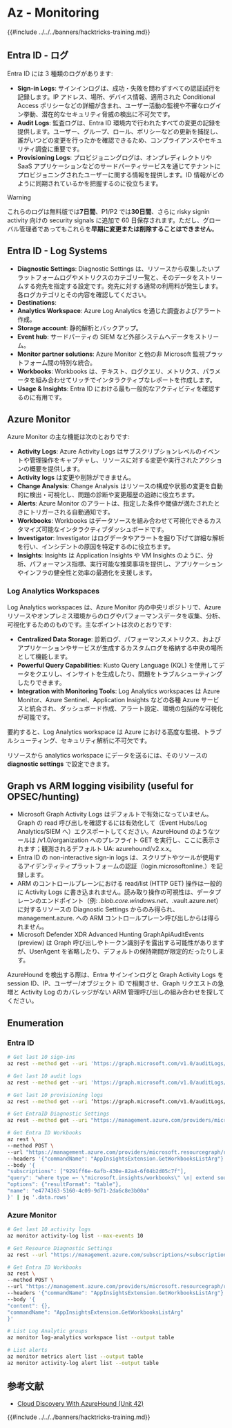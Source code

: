 # Az - Monitoring

{{#include ../../../banners/hacktricks-training.md}}

## Entra ID - ログ

Entra ID には 3 種類のログがあります:

- **Sign-in Logs**: サインインログは、成功・失敗を問わずすべての認証試行を記録します。IP アドレス、場所、デバイス情報、適用された Conditional Access ポリシーなどの詳細が含まれ、ユーザー活動の監視や不審なログイン挙動、潜在的なセキュリティ脅威の検出に不可欠です。
- **Audit Logs**: 監査ログは、Entra ID 環境内で行われたすべての変更の記録を提供します。ユーザー、グループ、ロール、ポリシーなどの更新を捕捉し、誰がいつどの変更を行ったかを確認できるため、コンプライアンスやセキュリティ調査に重要です。
- **Provisioning Logs**: プロビジョニングログは、オンプレディレクトリや SaaS アプリケーションなどのサードパーティサービスを通じてテナントにプロビジョニングされたユーザーに関する情報を提供します。ID 情報がどのように同期されているかを把握するのに役立ちます。

> [!WARNING]
> これらのログは無料版では**7日間**、P1/P2 では**30日間**、さらに risky signin activity 向けの security signals に追加で 60 日保存されます。ただし、グローバル管理者であってもこれらを**早期に変更または削除することはできません**。

## Entra ID - Log Systems

- **Diagnostic Settings**: Diagnostic Settings は、リソースから収集したいプラットフォームログやメトリクスのカテゴリ一覧と、そのデータをストリームする宛先を指定する設定です。宛先に対する通常の利用料が発生します。各ログカテゴリとその内容を確認してください。
- **Destinations**:
- **Analytics Workspace**: Azure Log Analytics を通じた調査およびアラート作成。
- **Storage account**: 静的解析とバックアップ。
- **Event hub**: サードパーティの SIEM など外部システムへデータをストリーム。
- **Monitor partner solutions**: Azure Monitor と他の非 Microsoft 監視プラットフォーム間の特別な統合。
- **Workbooks**: Workbooks は、テキスト、ログクエリ、メトリクス、パラメータを組み合わせてリッチでインタラクティブなレポートを作成します。
- **Usage & Insights**: Entra ID における最も一般的なアクティビティを確認するのに有用です。

## Azure Monitor

Azure Monitor の主な機能は次のとおりです:

- **Activity Logs**: Azure Activity Logs はサブスクリプションレベルのイベントや管理操作をキャプチャし、リソースに対する変更や実行されたアクションの概要を提供します。
- **Activity logs** は変更や削除ができません。
- **Change Analysis**: Change Analysis はリソースの構成や状態の変更を自動的に検出・可視化し、問題の診断や変更履歴の追跡に役立ちます。
- **Alerts**: Azure Monitor のアラートは、指定した条件や閾値が満たされたときにトリガーされる自動通知です。
- **Workbooks**: Workbooks はデータソースを組み合わせて可視化できるカスタマイズ可能なインタラクティブダッシュボードです。
- **Investigator**: Investigator はログデータやアラートを掘り下げて詳細な解析を行い、インシデントの原因を特定するのに役立ちます。
- **Insights**: Insights は Application Insights や VM Insights のように、分析、パフォーマンス指標、実行可能な推奨事項を提供し、アプリケーションやインフラの健全性と効率の最適化を支援します。

### Log Analytics Workspaces

Log Analytics workspaces は、Azure Monitor 内の中央リポジトリで、Azure リソースやオンプレミス環境からのログやパフォーマンスデータを収集、分析、可視化するためのものです。主なポイントは次のとおりです:

- **Centralized Data Storage**: 診断ログ、パフォーマンスメトリクス、およびアプリケーションやサービスが生成するカスタムログを格納する中央の場所として機能します。
- **Powerful Query Capabilities**: Kusto Query Language (KQL) を使用してデータをクエリし、インサイトを生成したり、問題をトラブルシューティングしたりできます。
- **Integration with Monitoring Tools**: Log Analytics workspaces は Azure Monitor、Azure Sentinel、Application Insights などの各種 Azure サービスと統合され、ダッシュボード作成、アラート設定、環境の包括的な可視化が可能です。

要約すると、Log Analytics workspace は Azure における高度な監視、トラブルシューティング、セキュリティ解析に不可欠です。

リソースから analytics workspace にデータを送るには、そのリソースの **diagnostic settings** で設定できます。

## Graph vs ARM logging visibility (useful for OPSEC/hunting)

- Microsoft Graph Activity Logs はデフォルトで有効になっていません。Graph の read 呼び出しを確認するには有効化して（Event Hubs/Log Analytics/SIEM へ）エクスポートしてください。AzureHound のようなツールは /v1.0/organization へのプレフライト GET を実行し、ここに表示されます；観測されるデフォルト UA: azurehound/v2.x.x。
- Entra ID の non-interactive sign-in logs は、スクリプトやツールが使用するアイデンティティプラットフォームの認証（login.microsoftonline.<tld>）を記録します。
- ARM のコントロールプレーンにおける read/list (HTTP GET) 操作は一般的に Activity Logs に書き込まれません。読み取り操作の可視性は、データプレーンのエンドポイント（例: *.blob.core.windows.net、*.vault.azure.net）に対するリソースの Diagnostic Settings からのみ得られ、management.azure.<tld> への ARM コントロールプレーン呼び出しからは得られません。
- Microsoft Defender XDR Advanced Hunting GraphApiAuditEvents (preview) は Graph 呼び出しやトークン識別子を露出する可能性がありますが、UserAgent を省略したり、デフォルトの保持期間が限定的だったりします。

AzureHound を検出する際は、Entra サインインログと Graph Activity Logs を session ID、IP、ユーザー/オブジェクト ID で相関させ、Graph リクエストの急増と Activity Log のカバレッジがない ARM 管理呼び出しの組み合わせを探してください。

## Enumeration

### Entra ID
```bash
# Get last 10 sign-ins
az rest --method get --uri 'https://graph.microsoft.com/v1.0/auditLogs/signIns?$top=10'

# Get last 10 audit logs
az rest --method get --uri 'https://graph.microsoft.com/v1.0/auditLogs/directoryAudits?$top=10'

# Get last 10 provisioning logs
az rest --method get --uri ‘https://graph.microsoft.com/v1.0/auditLogs/provisioning?$top=10’

# Get EntraID Diagnostic Settings
az rest --method get --uri "https://management.azure.com/providers/microsoft.aadiam/diagnosticSettings?api-version=2017-04-01-preview"

# Get Entra ID Workbooks
az rest \
--method POST \
--url "https://management.azure.com/providers/microsoft.resourcegraph/resources?api-version=2021-03-01" \
--headers '{"commandName": "AppInsightsExtension.GetWorkbooksListArg"}' \
--body '{
"subscriptions": ["9291ff6e-6afb-430e-82a4-6f04b2d05c7f"],
"query": "where type =~ \"microsoft.insights/workbooks\" \n| extend sourceId = tostring(properties.sourceId) \n| where sourceId =~ \"Azure Active Directory\" \n| extend DisplayName = tostring(properties.displayName) \n| extend WorkbookType = tostring(properties.category), LastUpdate = todatetime(properties.timeModified) \n| where WorkbookType == \"workbook\"\n| project DisplayName, name, resourceGroup, kind, location, id, type, subscriptionId, tags, WorkbookType, LastUpdate, identity, properties",
"options": {"resultFormat": "table"},
"name": "e4774363-5160-4c09-9d71-2da6c8e3b00a"
}' | jq '.data.rows'
```
### Azure Monitor
```bash
# Get last 10 activity logs
az monitor activity-log list --max-events 10

# Get Resource Diagnostic Settings
az rest --url "https://management.azure.com/subscriptions/<subscription-id>/resourceGroups/<res-group>/providers/Microsoft.DocumentDb/databaseAccounts/<db-name>/providers/microsoft.insights/diagnosticSettings?api-version=2021-05-01-preview"

# Get Entra ID Workbooks
az rest \
--method POST \
--url "https://management.azure.com/providers/microsoft.resourcegraph/resources?api-version=2021-03-01" \
--headers '{"commandName": "AppInsightsExtension.GetWorkbooksListArg"}' \
--body '{
"content": {},
"commandName": "AppInsightsExtension.GetWorkbooksListArg"
}'

# List Log Analytic groups
az monitor log-analytics workspace list --output table

# List alerts
az monitor metrics alert list --output table
az monitor activity-log alert list --output table
```
## 参考文献
- [Cloud Discovery With AzureHound (Unit 42)](https://unit42.paloaltonetworks.com/threat-actor-misuse-of-azurehound/)

{{#include ../../../banners/hacktricks-training.md}}

